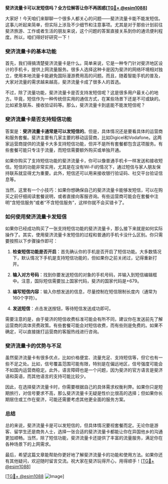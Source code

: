 **斐济流量卡可以发短信吗？全方位解答让你不再困惑[[TG💪+ @esim1088](https://t.me/s/esim1088)]**

大家好！今天咱们来聊聊一个很多人都关心的问题——斐济流量卡能不能发短信。这事儿听起来简单，但实际上涉及不少细节和注意事项。尤其是对于那些计划前往斐济旅游、工作或者生活的朋友来说，这个问题的答案直接关系到你的通讯便利程度。所以，咱们得好好研究一下！

### 斐济流量卡的基本功能

首先，我们得搞清楚斐济流量卡是什么。简单来说，它是一种专门针对斐济地区设计的手机卡，提供上网流量服务。很多人选择这种卡是因为斐济的网络环境相对独立，使用本地流量卡能避免国际漫游费用高的问题。而且，随着智能手机的普及，大家对流量的需求越来越高，斐济流量卡成了很多人的首选。

不过，除了流量功能，斐济流量卡是否支持发短信呢？这是很多用户最关心的地方。毕竟，短信作为一种传统但实用的通信方式，在某些场景下还是不可或缺的。比如紧急联系、接收验证码等。那么，斐济流量卡到底能不能发短信呢？

### 斐济流量卡是否支持短信功能

答案是：**斐济流量卡通常是可以发短信的**。但是，具体情况还是要看具体的运营商和服务套餐。斐济主要有几家主要的移动运营商，比如Digicel和Vodafone。这两家运营商提供的流量卡大多支持短信功能，但并不是所有套餐都包含这项服务。有些套餐可能只专注于流量，而短信需要额外购买或单独开通。

如果你购买了支持短信功能的斐济流量卡，你可以像普通手机卡一样发送和接收短信。短信的功能非常实用，尤其是在没有Wi-Fi的情况下，通过短信与家人朋友保持联系就显得尤为重要。此外，短信还可以用来接收银行验证码、社交平台验证信息等。

当然，这里有一个小技巧：如果你想确保自己的斐济流量卡能够发短信，可以在购买之前仔细阅读套餐说明，或者直接向客服咨询。有些运营商可能会在套餐中注明“含短信服务”或者“不含短信服务”，这样你就不会买错卡了。

### 如何使用斐济流量卡发短信

如果你已经成功购买了一张支持短信功能的斐济流量卡，那么接下来就是如何实际操作了。其实，使用斐济流量卡发短信的过程和普通的手机卡没什么区别。你只需要按照以下步骤操作即可：

1. **检查短信功能是否开启**：首先确认你的手机是否开启了短信功能。大多数情况下，默认情况下手机是支持短信功能的，但如果你之前关闭过，记得重新打开。
   
2. **输入对方号码**：找到你要发送短信的对象的手机号码，并输入到短信编辑框中。注意，国际短信需要加上国家代码，斐济的国家代码是+679。

3. **编写短信内容**：输入你想发送的信息，尽量控制在短信限制长度内（通常为160个字符）。

4. **发送短信**：点击发送按钮，等待短信发送成功即可。

需要注意的是，由于斐济的短信收费标准可能会有所不同，建议你在发送前先了解运营商的具体资费政策。有些套餐可能会对短信收费，而有些则是免费的。如果不确定，可以直接拨打运营商的客服热线进行咨询。

### 斐济流量卡的优势与不足

虽然斐济流量卡有很多优点，比如价格便宜、流量充足、支持短信等，但它也有一些不足之处。比如，信号覆盖范围可能有限，特别是在偏远地区，信号强度可能会不如国内运营商稳定。此外，语言障碍也是一个问题，因为斐济的官方语言是斐济语和英语，而其他语言的支持可能比较少。

因此，在选择斐济流量卡时，你需要根据自己的具体需求权衡利弊。如果你只是短期旅行，对信号要求不高，那么斐济流量卡无疑是性价比很高的选择；但如果你长期居住或工作在斐济，可能还需要考虑其他更全面的服务方案。

### 总结

总的来说，斐济流量卡是可以发短信的，但具体情况要视套餐而定。无论你是游客、留学生还是商务人士，选择一张合适的斐济流量卡都能让你在异国他乡的沟通更加顺畅。当然，除了短信功能，斐济流量卡还提供了丰富的流量服务，满足你在各种场景下的上网需求。

最后，希望这篇文章能帮助你更好地了解斐济流量卡的功能和使用方法。如果你还有其他疑问，欢迎随时留言交流。祝大家在斐济玩得开心，用得顺手！[[TG💪+ @esim1088](https://t.me/s/esim1088)]

[[TG💪+ @esim1088](https://t.me/s/esim1088) ![Image](https://i.postimg.cc/4NQfJmqS/Snipaste-2025-05-13-00-14-12.png)]